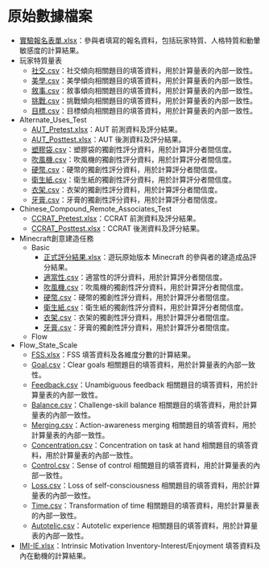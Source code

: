 # 原始數據檔案

- [實驗報名表單.xlsx](實驗報名表單.xlsx)：參與者填寫的報名資料，包括玩家特質、人格特質和動暈敏感度的計算結果。
- 玩家特質量表
  - [社交.csv](玩家特質量表/社交.csv)：社交傾向相關題目的填答資料，用於計算量表的內部一致性。
  - [美學.csv](玩家特質量表/美學.csv)：美學傾向相關題目的填答資料，用於計算量表的內部一致性。
  - [敘事.csv](玩家特質量表/敘事.csv)：敘事傾向相關題目的填答資料，用於計算量表的內部一致性。
  - [挑戰.csv](玩家特質量表/挑戰.csv)：挑戰傾向相關題目的填答資料，用於計算量表的內部一致性。
  - [目標.csv](玩家特質量表/目標.csv)：目標傾向相關題目的填答資料，用於計算量表的內部一致性。
- Alternate_Uses_Test
  - [AUT_Pretest.xlsx](Alternate_Uses_Test/AUT_Pretest.xlsx)：AUT 前測資料及評分結果。
  - [AUT_Posttest.xlsx](Alternate_Uses_Test/AUT_Posttest.xlsx)：AUT 後測資料及評分結果。
  - [塑膠袋.csv](Alternate_Uses_Test/塑膠袋.csv)：塑膠袋的獨創性評分資料，用於計算評分者間信度。
  - [吹風機.csv](Alternate_Uses_Test/吹風機.csv)：吹風機的獨創性評分資料，用於計算評分者間信度。
  - [硬幣.csv](Alternate_Uses_Test/硬幣.csv)：硬幣的獨創性評分資料，用於計算評分者間信度。
  - [衛生紙.csv](Alternate_Uses_Test/衛生紙.csv)：衛生紙的獨創性評分資料，用於計算評分者間信度。
  - [衣架.csv](Alternate_Uses_Test/衣架.csv)：衣架的獨創性評分資料，用於計算評分者間信度。
  - [牙膏.csv](Alternate_Uses_Test/牙膏.csv)：牙膏的獨創性評分資料，用於計算評分者間信度。
- Chinese_Compound_Remote_Associates_Test
  - [CCRAT_Pretest.xlsx](Chinese_Compound_Remote_Associates_Test/CCRAT_Pretest.xlsx)：CCRAT 前測資料及評分結果。
  - [CCRAT_Posttest.xlsx](Chinese_Compound_Remote_Associates_Test/CCRAT_Posttest.xlsx)：CCRAT 後測資料及評分結果。
- Minecraft創意建造任務
  - Basic
    - [正式評分結果.xlsx](Minecraft創意建造任務/正式評分結果.xlsx)：遊玩原始版本 Minecraft 的參與者的建造成品評分結果。
    - [適當性.csv](Minecraft創意建造任務/適當性.csv)：適當性的評分資料，用於計算評分者間信度。
    - [吹風機.csv](Alternate_Uses_Test/吹風機.csv)：吹風機的獨創性評分資料，用於計算評分者間信度。
    - [硬幣.csv](Alternate_Uses_Test/硬幣.csv)：硬幣的獨創性評分資料，用於計算評分者間信度。
    - [衛生紙.csv](Alternate_Uses_Test/衛生紙.csv)：衛生紙的獨創性評分資料，用於計算評分者間信度。
    - [衣架.csv](Alternate_Uses_Test/衣架.csv)：衣架的獨創性評分資料，用於計算評分者間信度。
    - [牙膏.csv](Alternate_Uses_Test/牙膏.csv)：牙膏的獨創性評分資料，用於計算評分者間信度。
  - Flow
- Flow_State_Scale
  - [FSS.xlsx](Flow_State_Scale/FSS.xlsx)：FSS 填答資料及各維度分數的計算結果。
  - [Goal.csv](Flow_State_Scale/Goal.csv)：Clear goals 相關題目的填答資料，用於計算量表的內部一致性。
  - [Feedback.csv](Flow_State_Scale/Feedback.csv)：Unambiguous feedback 相關題目的填答資料，用於計算量表的內部一致性。
  - [Balance.csv](Flow_State_Scale/Balance.csv)：Challenge-skill balance 相關題目的填答資料，用於計算量表的內部一致性。
  - [Merging.csv](Flow_State_Scale/Merging.csv)：Action-awareness merging 相關題目的填答資料，用於計算量表的內部一致性。
  - [Concentration.csv](Flow_State_Scale/Concentration.csv)：Concentration on task at hand 相關題目的填答資料，用於計算量表的內部一致性。
  - [Control.csv](Flow_State_Scale/Control.csv)：Sense of control 相關題目的填答資料，用於計算量表的內部一致性。
  - [Loss.csv](Flow_State_Scale/Loss.csv)：Loss of self-consciousness 相關題目的填答資料，用於計算量表的內部一致性。
  - [Time.csv](Flow_State_Scale/Time.csv)：Transformation of time 相關題目的填答資料，用於計算量表的內部一致性。
  - [Autotelic.csv](Flow_State_Scale/Autotelic.csv)：Autotelic experience 相關題目的填答資料，用於計算量表的內部一致性。
- [IMI-IE.xlsx](IMI-IE.xlsx)：Intrinsic Motivation Inventory-Interest/Enjoyment 填答資料及內在動機的計算結果。
